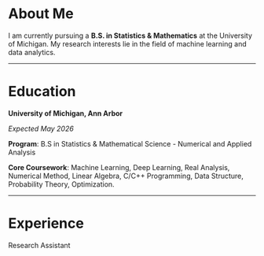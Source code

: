 # About Me
I am currently pursuing a **B.S. in Statistics & Mathematics** at the University of Michigan. My research interests lie in the field of machine learning and data analytics.

---

# Education
**University of Michigan, Ann Arbor**    

*Expected May 2026*

**Program**: B.S in Statistics & Mathematical Science - Numerical and Applied Analysis

**Core Coursework**: Machine Learning, Deep Learning, Real Analysis, Numerical Method, Linear Algebra, C/C++ Programming, Data Structure, Probability Theory, Optimization.


---

# Experience
Research Assistant 